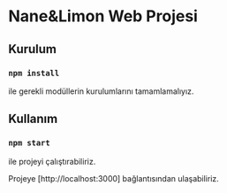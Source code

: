 # Nane&Limon Web Projesi


## Kurulum
### `npm install`
ile gerekli modüllerin kurulumlarını tamamlamalıyız.

## Kullanım
### `npm start`
ile projeyi çalıştırabiliriz.

Projeye [http://localhost:3000] bağlantısından ulaşabiliriz.

